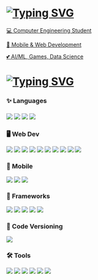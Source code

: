 <h1><a href="https://git.io/typing-svg"><img src="https://readme-typing-svg.demolab.com?font=Pixelify+Sans&size=40&letterSpacing=100&duration=2500&pause=1000&color=FF3FA1&vCenter=true&width=550&lines=%EF%BD%A1%E2%98%86.*%EF%BD%A5+Hello%2C+world!+.*%EF%BD%A5%E2%98%86%EF%BD%A1;%EF%BD%A1%E2%98%86.*%EF%BD%A5+Ol%C3%A1%2C+mundo!+.*%EF%BD%A5%E2%98%86%EF%BD%A1;%EF%BD%A1%E2%98%86.*+Bonjour%2C+monde!+.*%EF%BD%A5%E2%98%86%EF%BD%A1" alt="Typing SVG"/></h1>

<p>💻 Computer Engineering Student</p>
<p>💼 Mobile & Web Development</p>
<p>💕 AI/ML, Games, Data Science</p>

<h1><a href="https://git.io/typing-svg"><img src="https://readme-typing-svg.demolab.com?font=Pixelify+Sans&size=40&letterSpacing=100&duration=2500&pause=1000&color=FF3FA1&vCenter=true&width=550&lines=%EF%BD%A1%E2%98%86.*%EF%BD%A5+My+Stack+.*%EF%BD%A5%E2%98%86%EF%BD%A1;%EF%BD%A1%E2%98%86.*%EF%BD%A5+Always+in+progress+.*%EF%BD%A5%E2%98%86%EF%BD%A1" alt="Typing SVG" /></a></h1>

<div>
    <h3>✨ Languages<h3>
    <img src="https://img.shields.io/badge/JavaScript-323330?style=for-the-badge&logo=javascript&logoColor=F7DF1E"/>
    <img src="https://img.shields.io/badge/Python-14354C?style=for-the-badge&logo=python&logoColor=white"/>
    <img src="https://img.shields.io/badge/Swift-FA7343?style=for-the-badge&logo=swift&logoColor=white"/>
    <img src="https://img.shields.io/badge/C-00599C?style=for-the-badge&logo=c&logoColor=white"/>
    </h3>
    <h3>🖥️ Web Dev</h3>
    <img src="https://img.shields.io/badge/TypeScript-007ACC?style=for-the-badge&logo=typescript&logoColor=white"/>
    <img src="https://img.shields.io/badge/React-20232A?style=for-the-badge&logo=react&logoColor=61DAFB"/>
    <img src="https://img.shields.io/badge/Bootstrap-563D7C?style=for-the-badge&logo=bootstrap&logoColor=white"/>
    <img src="https://img.shields.io/badge/Flask-000000?style=for-the-badge&logo=flask&logoColor=white"/>
    <img src="https://img.shields.io/badge/Sass-CC6699.svg?style=for-the-badge&logo=Sass&logoColor=white"/>
    <img src="https://img.shields.io/badge/CSS-663399.svg?style=for-the-badge&logo=CSS&logoColor=white"/>
    <img src="https://img.shields.io/badge/HTML5-E34F26.svg?style=for-the-badge&logo=HTML5&logoColor=white"/>
    <img src="https://img.shields.io/badge/JavaScript-F7DF1E.svg?style=for-the-badge&logo=JavaScript&logoColor=black"/>
    <img src="https://img.shields.io/badge/PostgreSQL-4169E1.svg?style=for-the-badge&logo=PostgreSQL&logoColor=white"/>
    <img src="https://img.shields.io/badge/SQLite-003B57.svg?style=for-the-badge&logo=SQLite&logoColor=white"/>
    </h3>
    <h3>📱 Mobile</h3>
    <img src="https://img.shields.io/badge/React_Native-20232A?style=for-the-badge&logo=react&logoColor=61DAFB"/>
    <img src="https://img.shields.io/badge/Flutter-02569B.svg?style=for-the-badge&logo=Flutter&logoColor=white"/>
    <img src="https://img.shields.io/badge/UIkit-2396F3.svg?style=for-the-badge&logo=UIkit&logoColor=white"/>
    </h3>
    <h3>🧰 Frameworks</h3>
    <img src="https://img.shields.io/badge/FastAPI-009688.svg?style=for-the-badge&logo=FastAPI&logoColor=white"/>
    <img src="https://img.shields.io/badge/pandas-150458.svg?style=for-the-badge&logo=pandas&logoColor=white"/>
    <img src="https://img.shields.io/badge/NumPy-013243.svg?style=for-the-badge&logo=NumPy&logoColor=white"/>
    <img src="https://img.shields.io/badge/TensorFlow-FF6F00.svg?style=for-the-badge&logo=TensorFlow&logoColor=white"/>
    <img src="https://img.shields.io/badge/Keras-D00000.svg?style=for-the-badge&logo=Keras&logoColor=white"/>  
    </h3>
    <h3>🧪 Code Versioning</h3>
    <img src="https://img.shields.io/badge/GIT-E44C30?style=for-the-badge&logo=git&logoColor=white"/>
    </h3>
    <h3>🛠️ Tools</h3>
    <img src="https://img.shields.io/badge/Docker-2496ED.svg?style=for-the-badge&logo=Docker&logoColor=white"/>
    <img src="https://img.shields.io/badge/Xcode-147EFB.svg?style=for-the-badge&logo=Xcode&logoColor=white"/>
    <img src="https://img.shields.io/badge/Figma-F24E1E.svg?style=for-the-badge&logo=Figma&logoColor=white"/>
    <img src="https://img.shields.io/badge/Jupyter-F37626.svg?style=for-the-badge&logo=Jupyter&logoColor=white"/>
    <img src="https://img.shields.io/badge/GitHub%20Actions-2088FF.svg?style=for-the-badge&logo=GitHub-Actions&logoColor=white"/>
    <img src="https://img.shields.io/badge/Firebase-DD2C00.svg?style=for-the-badge&logo=Firebase&logoColor=white"/>
    </h3>
</div>

<!-- um saco separar essas badges te falar viu vai ficar junta mesmo --!>
